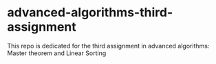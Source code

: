 # advanced-algorithms-third-assignment
This repo is dedicated for the third assignment in advanced algorithms: Master theorem and Linear Sorting
